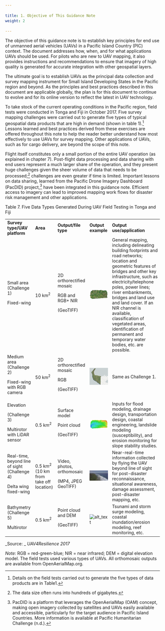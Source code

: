 ```yaml
---

title: 1. Objective of This Guidance Note
weight: 2

---
```



The objective of this guidance note is to establish key principles for end use of unmanned aerial vehicles (UAVs) in a Pacific Island Country (PIC) context. The document addresses how, when, and for what applications UAVs should be used. For pilots who are new to UAV mapping, it also provides instructions and recommendations to ensure that imagery of high quality is generated for accurate integration with other geospatial layers. 

The ultimate goal is to establish UAVs as the principal data collection and survey mapping instrument for Small Island Developing States in the Pacific region and beyond. As the principles and best practices described in this document are applicable globally, the plan is for this document to continue to evolve and for its online version to reflect the latest in UAV technology.  

To take stock of the current operating conditions in the Pacific region, field tests were conducted in Tonga and Fiji in October 2017. Five survey mapping challenges were carried out to generate five types of typical geospatial data products that are high in demand (shown in table 1).[^1] Lessons learned and best practices derived from these exercises are offered throughout this note to help the reader better understand how most effectively to use UAVs for survey mapping. Other applications of UAVs, such as for cargo delivery, are beyond the scope of this note.

Flight itself constitutes only a small portion of the entire UAV operation (as explained in chapter 7). Post-flight data processing and data sharing with end users represent a much larger share of the operation, and they present huge challenges given the sheer volume of data that needs to be processed;[^2] challenges are even greater if time is limited. Important lessons on data sharing, learned from the Pacific Drone Imagery Dashboard (PacDID) project,[^3] have been integrated in this guidance note. Efficient access to imagery can lead to improved mapping work flows for disaster risk management and other applications. 

Table 7. Five Data Types Generated During UAV Field Testing in Tonga and Fiji 


<table>
  <tr>
   <td><strong>Survey type/UAV platform</strong>
   </td>
   <td><strong>Area</strong>
   </td>
   <td><strong>Output/file type</strong>
   </td>
   <td><strong>Output example</strong>
   </td>
   <td><strong>Output use/application</strong>
   </td>
  </tr>
  <tr>
   <td>Small area (Challenge 1)
<p>
Fixed-wing 
   </td>
   <td>10 km<sup>2</sup>
   </td>
   <td>2D orthorectified mosaic 
<p>
RGB and RGB+ NIR 
<p>
(GeoTIFF)
   </td>
   <td>

<img src="/images/Technical-Guidelines0.png" width="" alt="alt_text">

   </td>
   <td>General mapping, including delineating building footprints and road networks; location and geometric features of bridges and other key infrastructure, such as electricity/telephone poles, power lines; river embankments, bridges and land use and land cover. If an NIR channel is available, classification of vegetated areas, identification of permanent and temporary water bodies, etc. are possible.
   </td>
  </tr>
  <tr>
   <td>Medium area (Challenge 2)
<p>
Fixed-wing with RGB camera
   </td>
   <td>50 km<sup>2</sup>
   </td>
   <td>2D orthorectified mosaic 
<p>
RGB 
<p>
(GeoTIFF)
   </td>
   <td>

<img src="/images/Technical-Guidelines1.png" width="" alt="alt_text">

   </td>
   <td>Same as Challenge 1. 
   </td>
  </tr>
  <tr>
   <td>Elevation
<p>
(Challenge 3)
<p>
Multirotor with LiDAR sensor 
   </td>
   <td>0.5 km<sup>2</sup>
   </td>
   <td>Surface model 
<p>
Point cloud
<p>
(GeoTIFF)
   </td>
   <td>

<img src="/images/Technical-Guidelines2.png" width="" alt="alt_text">

   </td>
   <td>Inputs for flood modeling, drainage design, transportation design, coastal engineering, landslide modeling (susceptibility), and erosion monitoring for slope stability studies.
   </td>
  </tr>
  <tr>
   <td>Real-time, beyond line of sight (Challenge 4)
<p>
Delta wing fixed-wing 
   </td>
   <td>0.5 km<sup>2</sup> (10 km from take off location)
   </td>
   <td>Video, photos, orthomosaic 
<p>
(MP4, JPEG GeoTIFF)
   </td>
   <td>

<img src="/images/Technical-Guidelines3.jpg" width="" alt="alt_text">

   </td>
   <td>Near-real-time information collected by flying the UAV beyond line of sight for post-disaster reconnaissance, situational awareness, damage assessment, post-disaster mapping, etc. 
   </td>
  </tr>
  <tr>
   <td>Bathymetry (Challenge 5)  
<p>
Multirotor
   </td>
   <td>0.5 km<sup>2</sup>
   </td>
   <td>Point cloud and DEM 
<p>
(GeoTIFF)
   </td>
   <td>

<img src="/images/Technical-Guidelines4.png" width="" alt="alt_text">

   </td>
   <td>Tsunami and storm surge modeling, coastal inundation/erosion modeling, reef monitoring, etc.  
   </td>
  </tr>
</table>


_Source: _ _UAV4Resilience 2017_

_Note:_ RGB = red-green-blue; NIR = near infrared; DEM = digital elevation model. The field tests used various types of UAVs. All orthomosaic outputs are available from OpenAerialMap.org.


[^1]: 
     Details on the field tests carried out to generate the five types of data products are in Table1.

[^2]: 
     The data size often runs into hundreds of gigabytes.

[^3]: 
     PacDID is a platform that leverages the OpenAerialMap (OAM) concept, making open imagery collected by satellites and UAVs easily available and accessible, particularly for the target audience in Pacific Island Countries. More information is available at Pacific Humanitarian Challenge (n.d.).
